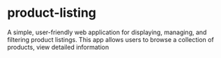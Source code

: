 # product-listing
A simple, user-friendly web application for displaying, managing, and filtering product listings. This app allows users to browse a collection of products, view detailed information
